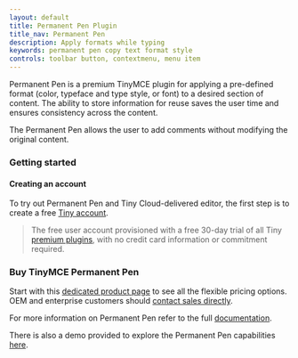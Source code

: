 ```yaml
---
layout: default
title: Permanent Pen Plugin
title_nav: Permanent Pen
description: Apply formats while typing
keywords: permanent pen copy text format style
controls: toolbar button, contextmenu, menu item
---
```


Permanent Pen is a premium TinyMCE plugin for applying a pre-defined format (color, typeface and type style, or font) to a desired section of content. The ability to store information for reuse saves the user time and ensures consistency across the content.

The Permanent Pen allows the user to add comments without modifying the original content.

### Getting started

#### Creating an account

To try out Permanent Pen and Tiny Cloud-delivered editor, the first step is to create a free [Tiny account](https://www.tiny.cloud/download/).

> The free user account provisioned with a free 30-day trial of all Tiny [premium plugins](https://apps.tiny.cloud/product-category/tiny-cloud-extensions/), with no credit card information or commitment required.

### Buy TinyMCE Permanent Pen

Start with this [dedicated product page](https://about.tiny.cloud/products/permanentpen/) to see all the flexible pricing options. OEM and enterprise customers should [contact sales directly](https://www.tinymce.com/pricing/).

For more information on Permanent Pen refer to the full [documentation]({{site.baseurl}}/plugins/permanentpen/).

There is also a demo provided to explore the Permanent Pen capabilities [here]({{site.baseurl}}/demo/permanentpen/).
